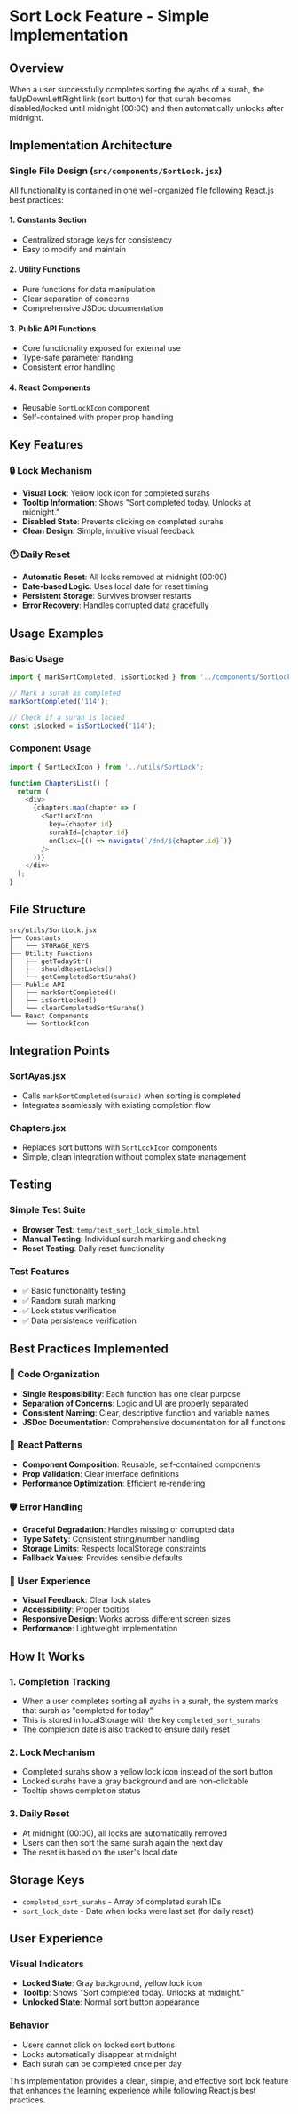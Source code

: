 # Sort Lock Feature - Simple Implementation

## Overview
When a user successfully completes sorting the ayahs of a surah, the faUpDownLeftRight link (sort button) for that surah becomes disabled/locked until midnight (00:00) and then automatically unlocks after midnight.

## Implementation Architecture

### Single File Design (`src/components/SortLock.jsx`)
All functionality is contained in one well-organized file following React.js best practices:

#### 1. **Constants Section**
- Centralized storage keys for consistency
- Easy to modify and maintain

#### 2. **Utility Functions**
- Pure functions for data manipulation
- Clear separation of concerns
- Comprehensive JSDoc documentation

#### 3. **Public API Functions**
- Core functionality exposed for external use
- Type-safe parameter handling
- Consistent error handling

#### 4. **React Components**
- Reusable `SortLockIcon` component
- Self-contained with proper prop handling

## Key Features

### 🔒 Lock Mechanism
- **Visual Lock**: Yellow lock icon for completed surahs
- **Tooltip Information**: Shows "Sort completed today. Unlocks at midnight."
- **Disabled State**: Prevents clicking on completed surahs
- **Clean Design**: Simple, intuitive visual feedback

### 🕐 Daily Reset
- **Automatic Reset**: All locks removed at midnight (00:00)
- **Date-based Logic**: Uses local date for reset timing
- **Persistent Storage**: Survives browser restarts
- **Error Recovery**: Handles corrupted data gracefully

## Usage Examples

### Basic Usage
```javascript
import { markSortCompleted, isSortLocked } from '../components/SortLock';

// Mark a surah as completed
markSortCompleted('114');

// Check if a surah is locked
const isLocked = isSortLocked('114');
```

### Component Usage
```javascript
import { SortLockIcon } from '../utils/SortLock';

function ChaptersList() {
  return (
    <div>
      {chapters.map(chapter => (
        <SortLockIcon 
          key={chapter.id}
          surahId={chapter.id}
          onClick={() => navigate(`/dnd/${chapter.id}`)}
        />
      ))}
    </div>
  );
}
```

## File Structure

```
src/utils/SortLock.jsx
├── Constants
│   └── STORAGE_KEYS
├── Utility Functions
│   ├── getTodayStr()
│   ├── shouldResetLocks()
│   └── getCompletedSortSurahs()
├── Public API
│   ├── markSortCompleted()
│   ├── isSortLocked()
│   └── clearCompletedSortSurahs()
└── React Components
    └── SortLockIcon
```

## Integration Points

### SortAyas.jsx
- Calls `markSortCompleted(suraid)` when sorting is completed
- Integrates seamlessly with existing completion flow

### Chapters.jsx
- Replaces sort buttons with `SortLockIcon` components
- Simple, clean integration without complex state management

## Testing

### Simple Test Suite
- **Browser Test**: `temp/test_sort_lock_simple.html`
- **Manual Testing**: Individual surah marking and checking
- **Reset Testing**: Daily reset functionality

### Test Features
- ✅ Basic functionality testing
- ✅ Random surah marking
- ✅ Lock status verification
- ✅ Data persistence verification

## Best Practices Implemented

### 🧹 Code Organization
- **Single Responsibility**: Each function has one clear purpose
- **Separation of Concerns**: Logic and UI are properly separated
- **Consistent Naming**: Clear, descriptive function and variable names
- **JSDoc Documentation**: Comprehensive documentation for all functions

### 🔧 React Patterns
- **Component Composition**: Reusable, self-contained components
- **Prop Validation**: Clear interface definitions
- **Performance Optimization**: Efficient re-rendering

### 🛡️ Error Handling
- **Graceful Degradation**: Handles missing or corrupted data
- **Type Safety**: Consistent string/number handling
- **Storage Limits**: Respects localStorage constraints
- **Fallback Values**: Provides sensible defaults

### 📱 User Experience
- **Visual Feedback**: Clear lock states
- **Accessibility**: Proper tooltips
- **Responsive Design**: Works across different screen sizes
- **Performance**: Lightweight implementation

## How It Works

### 1. Completion Tracking
- When a user completes sorting all ayahs in a surah, the system marks that surah as "completed for today"
- This is stored in localStorage with the key `completed_sort_surahs`
- The completion date is also tracked to ensure daily reset

### 2. Lock Mechanism
- Completed surahs show a yellow lock icon instead of the sort button
- Locked surahs have a gray background and are non-clickable
- Tooltip shows completion status

### 3. Daily Reset
- At midnight (00:00), all locks are automatically removed
- Users can then sort the same surah again the next day
- The reset is based on the user's local date

## Storage Keys

- `completed_sort_surahs` - Array of completed surah IDs
- `sort_lock_date` - Date when locks were last set (for daily reset)

## User Experience

### Visual Indicators
- **Locked State**: Gray background, yellow lock icon
- **Tooltip**: Shows "Sort completed today. Unlocks at midnight."
- **Unlocked State**: Normal sort button appearance

### Behavior
- Users cannot click on locked sort buttons
- Locks automatically disappear at midnight
- Each surah can be completed once per day

This implementation provides a clean, simple, and effective sort lock feature that enhances the learning experience while following React.js best practices. 